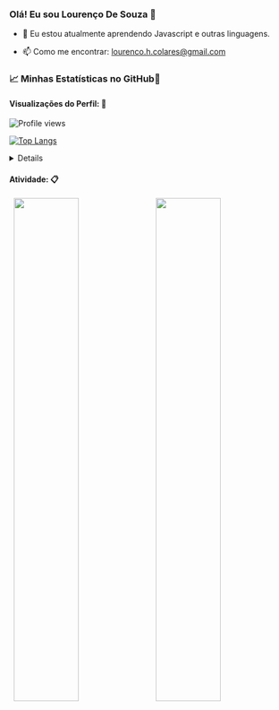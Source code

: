 ### Olá! Eu sou Lourenço De Souza 👋

- 🌱 Eu estou atualmente aprendendo Javascript e outras linguagens.

- 📫 Como me encontrar: lourenco.h.colares@gmail.com

### &#x1f4c8; Minhas Estatísticas no GitHub🎯
 
<h4 align="left">Visualizações do Perfil: 🧐</h4>
  
![Profile views](https://gpvc.arturio.dev/Heber-Dsouza)


[![Top Langs](https://github-readme-stats.vercel.app/api/top-langs/?username=Heber-Dsouza&theme=vue-dark)](https://github.com/anuraghazra/github-readme-stats)





<details><h4 align="left">Conquistas: 🏆</h4>
<p align="left">

[![trophy](https://github-profile-trophy.vercel.app/?username=Heber-Dsouza&theme=nord&margin-w=10)](https://github.com/Heber-Dsouza/github-profile-trophy)
</details>

<h4 align="left">Atividade: 📋</h4>

<p align="left">
  <img width="48%" src="https://github-readme-stats.vercel.app/api?username=Heber-Dsouza&show_icons=true&theme=vue-dark&count_private=true&include_all_commits=true" /> 
  <img width="48%" src="https://github-readme-streak-stats.herokuapp.com/?user=Heber-Dsouza&theme=vue-dark" />
</p>  





<!--
**Heber-Dsouza/Heber-Dsouza** is a ✨ _special_ ✨ repository because its `README.md` (this file) appears on your GitHub profile.

Here are some ideas to get you started:

- 🔭 I’m currently working on ...
- 🌱 I’m currently learning ...
- 👯 I’m looking to collaborate on ...
- 🤔 I’m looking for help with ...
- 💬 Ask me about ...
- 📫 How to reach me: ...
- 😄 Pronouns: ...
- ⚡ Fun fact: ...
-->
